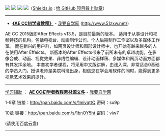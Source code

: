 <img src="https://img.shields.io/badge/有理想-+1-brightgreen.svg"/> <img src="https://img.shields.io/badge/爱学习-+1-brightgreen.svg"/> <img src="https://img.shields.io/badge/颜值高-+1-brightgreen.svg"/> <img src="https://img.shields.io/badge/实力派-+1-brightgreen.svg"/>（[Shields.io](https://shields.io/) : [给 GitHub 项目戴上勋章](https://loggerhead.me/posts/gei-github-xiang-mu-dai-shang-xun-zhang.html)）



----------------------------------------------------
- [**《AE CC初学者教程》**](http://www.51zxw.net/list.aspx?cid=538) - [我要自学网](http://www.51zxw.net/)  (http://www.51zxw.net/) 

AE CC 2015版即After Effects v13.5，是目前最新的版本。
适用于从事设计和视频特技的机构，包括电视台、动画制作公司、个人后期制作工作室以及多媒体工作室。
而在新兴的用户群，如网页设计师和图形设计师中，也开始有越来越多的人在使用After Effeicts。
新版本的After Effects带来了前所未有的卓越功能。在影像合成、动画、视觉效果、非线性编辑、设计动画样稿、多媒体和网页动画方面都有其发挥余地。
本套初学者课程，将采用中文版讲解，由浅入深，非常适合0基础的学员入门，授课老师是美院科班出身，相信您在学会用软件的同时，能得到更多视觉艺术效果的提升。

----------------------------------------------------
[学习辅助](http://www.51zxw.net/list.aspx?cid=29) ： **[AE CC初学者教程素材源文件](http://www.51zxw.net/show.aspx?id=45841&cid=399)** - [我要自学网](http://www.51zxw.net/)


1-9章 链接：http://pan.baidu.com/s/1mivqttQ 密码：su9p

10章 链接：http://pan.baidu.com/s/1bnOY5ht 密码：viw7

(请使用百度云盘)


---------------------------------------------------
